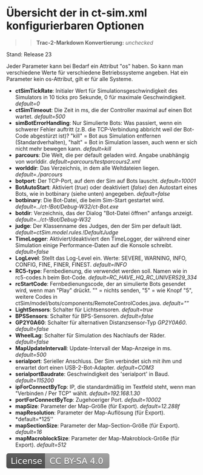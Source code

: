 # Übersicht der in ct-sim.xml konfigurierbaren Optionen

>> **Trac-2-Markdown Konvertierung:** *unchecked*

Stand: Release 23

Jeder Parameter kann bei Bedarf ein Attribut "os" haben. So kann man verschiedene Werte für verschiedene Betriebssysteme angeben. Hat ein Parameter kein os-Attribut, gilt er für alle Systeme.

* **ctSimTickRate**: Initialer Wert für Simulationsgeschwindigkeit des Simulators in 10 ticks pro Sekunde, 0 für maximale Geschwindigkeit. *default=0*
* **ctSimTimeout**: Die Zeit in ms, die der Controller maximal auf einen Bot wartet. *default=500*
* **simBotErrorHandling**: Nur Simulierte Bots: Was passiert, wenn ein schwerer Fehler auftritt (z.B. die TCP-Verbindung abbricht weil der Bot-Code abgestürzt ist)? "kill" = Bot aus Simulation entfernen (Standardverhalten), "halt" = Bot in Simulation lassen, auch wenn er sich nicht mehr bewegen kann. *default=kill*
* **parcours**: Die Welt, die per default geladen wird. Angabe unabhängig von worlddir. *default=parcours/testparcours2.xml*
* **worlddir**: Das Verzeichnis, in dem alle Weltdateien liegen. *default=./parcours*
* **botport**: Der TCP-Port, auf dem der Sim auf Bots lauscht. *default=10001*
* **BotAutoStart**: Aktiviert (*true*) oder deaktiviert (*false*) den Autostart eines Bots, wie in botbinary (siehe unten) angegeben. *default=false*
* **botbinary**: Die Bot-Datei, die beim Sim-Start gestartet wird. *default=../ct-!Bot/Debug-W32/ct-Bot.exe*
* **botdir**: Verzeichnis, das der Dialog "Bot-Datei öffnen" anfangs anzeigt. *default=../ct-!Bot/Debug-W32*
* **judge**: Der Klassenname des Judges, den der Sim per default lädt. *default=ctSim.model.rules.!DefaultJudge*
* **TimeLogger**: Aktiviert/deaktiviert den TimeLogger, der während einer Simulation einige Performance-Daten auf die Konsole schreibt. *default=false*
* **LogLevel**: Stellt das Log-Level ein. Werte: SEVERE, WARNING, INFO, CONFIG, FINE, FINER, FINEST. *default=INFO*
* **RC5-type**: Fernbedienung, die verwendet werden soll. Namen wie in rc5-codes.h beim Bot-Code. *default=RC_HAVE_HQ_RC_UNIVERS29_334*
* **rcStartCode**: Fernbedienungscode, der an simulierte Bots gesendet wird, wenn man "Play" drückt. "" = nichts senden, "5" = wie Knopf "5", weitere Codes in ctSim/model/bots/components/RemoteControlCodes.java. *default=""*
* **LightSensors**: Schalter für Lichtsensoren. *default=true*
* **BPSSensors**: Schalter für BPS-Sensoren. *default=false*
* **GP2Y0A60**: Schalter für alternativen Distanzsensor-Typ *GP2Y0A60*. *default=false*
* **WheelLag**: Schalter für  Simulation des Nachlaufs der Räder. *default=false*
* **MapUpdateIntervall**: Update-Intervall der Map-Anzeige in ms. *default=500*
* **serialport**: Serieller Anschluss. Der Sim verbindet sich mit ihm und erwartet dort einen USB-2-Bot-Adapter. *default=COM3*
* **serialportBaudrate**: Geschwindigkeit des 'serialport' in Baud. *default=115200*
* **ipForConnectByTcp**: IP, die standardmäßig im Textfeld steht, wenn man "Verbinden / Per TCP" wählt. *default=192.168.1.30*
* **portForConnectByTcp**: Zugehoeriger Port. *default=10002*
* **mapSize**: Parameter der Map-Größe (für Export). *default=12.288f*
* **mapResolution**: Parameter der Map-Auflösung (für Export). *default=*125''
* **mapSectionSize**: Parameter der Map-Section-Größe (für Export). *default=16*
* **mapMacroblockSize**: Parameter der Map-Makroblock-Größe (für Export). *default=512*

[![License: CC BY-SA 4.0](../license.svg)](https://creativecommons.org/licenses/by-sa/4.0/)
